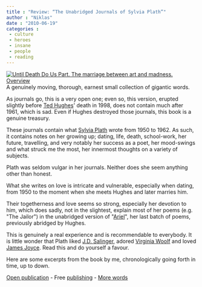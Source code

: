 ```yaml
---
title : "Review: “The Unabridged Journals of Sylvia Plath”"
author : "Niklas"
date : "2010-06-19"
categories : 
 - culture
 - heroes
 - insane
 - people
 - reading
---
```


[![](http://www.annestahl.com/thesis/images/plath.jpg "Until Death Do Us Part. The marriage between art and madness. Overview")](http://www.annestahl.com/thesis/images/plath.jpg)A genuinely moving, thorough, earnest small collection of gigantic words.

As journals go, this is a very open one; even so, this version, erupted slightly before [Ted Hughes](http://en.wikipedia.org/wiki/Ted%20Hughes)' death in 1998, does not contain much after 1961, which is sad. Even if Hughes destroyed those journals, this book is a genuine treasury.

These journals contain what [Sylvia Plath](http://en.wikipedia.org/wiki/Sylvia%20Plath) wrote from 1950 to 1962. As such, it contains notes on her growing up; dating, life, death, school-work, her future, travelling, and very notably her success as a poet, her mood-swings and what struck me the most, her innermost thoughts on a variety of subjects.

Plath was seldom vulgar in her journals. Neither does she seem anything other than honest.

What she writes on love is intricate and vulnerable, especially when dating, from 1950 to the moment when she meets Hughes and later marries him.

Their togetherness and love seems so strong, especially her devotion to him, which does sadly, not in the slightest, explain most of her poems (e.g. "The Jailor") in the unabridged version of "[Ariel](http://www.amazon.com/gp/product/057123609X?tag=niklasblog-20)", her last batch of poems, previously abridged by Hughes.

This is genuinely a real experience and is recommendable to everybody. It is little wonder that Plath liked [J.D. Salinger](http://en.wikipedia.org/wiki/J.%20D.%20Salinger), adored [Virginia Woolf](http://en.wikipedia.org/wiki/Virginia%20Woolf) and loved [James Joyce](http://en.wikipedia.org/wiki/James%20Joyce). Read this and do yourself a favour.

Here are some excerpts from the book by me, chronologically going forth in time, up to down.

[Open publication](http://issuu.com/pivic/docs/plath-journal-notes?mode=embed&layout=http%3A%2F%2Fskin.issuu.com%2Fv%2Flight%2Flayout.xml&showFlipBtn=true) - Free [publishing](http://issuu.com) - [More words](http://issuu.com/search?q=words)
